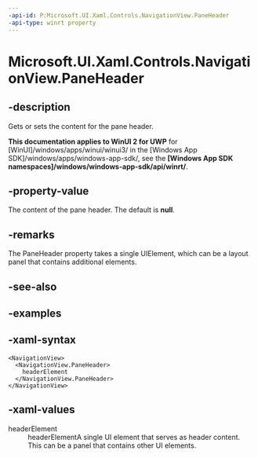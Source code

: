 ```yaml
---
-api-id: P:Microsoft.UI.Xaml.Controls.NavigationView.PaneHeader
-api-type: winrt property
---
```

<!-- Property syntax.
public UIElement PaneHeader { get;  set; }
-->

# Microsoft.UI.Xaml.Controls.NavigationView.PaneHeader


## -description

Gets or sets the content for the pane header.


**This documentation applies to WinUI 2 for UWP** for [WinUI]/windows/apps/winui/winui3/ in the [Windows App SDK]/windows/apps/windows-app-sdk/, see the **[Windows App SDK namespaces]/windows/windows-app-sdk/api/winrt/**.

## -property-value

The content of the pane header. The default is **null**.


## -remarks

The PaneHeader property takes a single UIElement, which can be a layout panel that contains additional elements.


## -see-also


## -examples


## -xaml-syntax

```xaml
<NavigationView>
  <NavigationView.PaneHeader>
    headerElement
  </NavigationView.PaneHeader>
</NavigationView>
```


## -xaml-values

<dt>headerElement</dt><dd>headerElementA single UI element that serves as header content. This can be a panel that contains other UI elements.</dd>
</dl>



